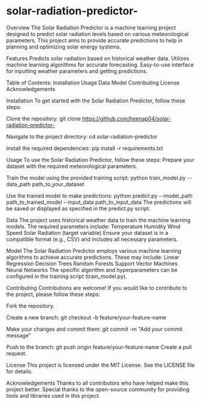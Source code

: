 # solar-radiation-predictor-

Overview
The Solar Radiation Predictor is a machine learning project designed to predict solar radiation levels based on various meteorological parameters. This project aims to provide accurate predictions to help in planning and optimizing solar energy systems.

Features
Predicts solar radiation based on historical weather data.
Utilizes machine learning algorithms for accurate forecasting.
Easy-to-use interface for inputting weather parameters and getting predictions.

Table of Contents:
Installation
Usage
Data
Model
Contributing
License
Acknowledgements

Installation
To get started with the Solar Radiation Predictor, follow these steps:

Clone the repository:
git clone https://github.com/heenap04/solar-radiation-predictor-

Navigate to the project directory:
cd solar-radiation-predictor

Install the required dependencies:
pip install -r requirements.txt

Usage
To use the Solar Radiation Predictor, follow these steps:
Prepare your dataset with the required meteorological parameters.

Train the model using the provided training script:
python train_model.py --data_path path_to_your_dataset

Use the trained model to make predictions:
python predict.py --model_path path_to_trained_model --input_data path_to_input_data
The predictions will be saved or displayed as specified in the predict.py script.


Data
The project uses historical weather data to train the machine learning models. The required parameters include:
Temperature
Humidity
Wind Speed
Solar Radiation (target variable)
Ensure your dataset is in a compatible format (e.g., CSV) and includes all necessary parameters.

Model
The Solar Radiation Predictor employs various machine learning algorithms to achieve accurate predictions. These may include:
Linear Regression
Decision Trees
Random Forests
Support Vector Machines
Neural Networks
The specific algorithm and hyperparameters can be configured in the training script (train_model.py).

Contributing
Contributions are welcome! If you would like to contribute to the project, please follow these steps:

Fork the repository.

Create a new branch:
git checkout -b feature/your-feature-name

Make your changes and commit them:
git commit -m "Add your commit message"

Push to the branch:
git push origin feature/your-feature-name
Create a pull request.

License
This project is licensed under the MIT License. See the LICENSE file for details.

Acknowledgements
Thanks to all contributors who have helped make this project better.
Special thanks to the open-source community for providing tools and libraries used in this project.
